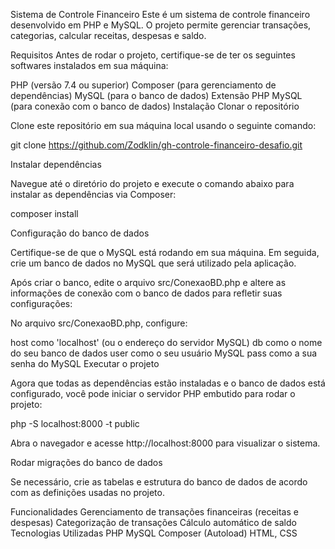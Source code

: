 Sistema de Controle Financeiro
Este é um sistema de controle financeiro desenvolvido em PHP e MySQL. O projeto permite gerenciar transações, categorias, calcular receitas, despesas e saldo.

Requisitos
Antes de rodar o projeto, certifique-se de ter os seguintes softwares instalados em sua máquina:

PHP (versão 7.4 ou superior)
Composer (para gerenciamento de dependências)
MySQL (para o banco de dados)
Extensão PHP MySQL (para conexão com o banco de dados)
Instalação
Clonar o repositório

Clone este repositório em sua máquina local usando o seguinte comando:

git clone https://github.com/Zodklin/gh-controle-financeiro-desafio.git

Instalar dependências

Navegue até o diretório do projeto e execute o comando abaixo para instalar as dependências via Composer:

composer install

Configuração do banco de dados

Certifique-se de que o MySQL está rodando em sua máquina. Em seguida, crie um banco de dados no MySQL que será utilizado pela aplicação.

Após criar o banco, edite o arquivo src/ConexaoBD.php e altere as informações de conexão com o banco de dados para refletir suas configurações:

No arquivo src/ConexaoBD.php, configure:

host como 'localhost' (ou o endereço do servidor MySQL)
db como o nome do seu banco de dados
user como o seu usuário MySQL
pass como a sua senha do MySQL
Executar o projeto

Agora que todas as dependências estão instaladas e o banco de dados está configurado, você pode iniciar o servidor PHP embutido para rodar o projeto:

php -S localhost:8000 -t public

Abra o navegador e acesse http://localhost:8000 para visualizar o sistema.

Rodar migrações do banco de dados

Se necessário, crie as tabelas e estrutura do banco de dados de acordo com as definições usadas no projeto.

Funcionalidades
Gerenciamento de transações financeiras (receitas e despesas)
Categorização de transações
Cálculo automático de saldo
Tecnologias Utilizadas
PHP
MySQL
Composer (Autoload)
HTML, CSS

